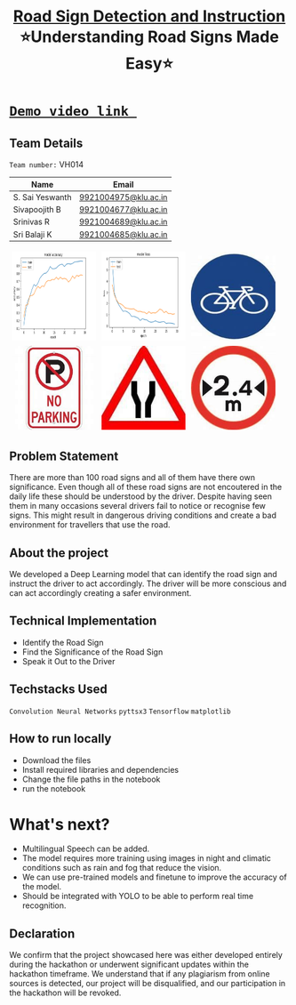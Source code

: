  <h1 align="center" style="border-bottom: none">
    <b>
        <a href="https://github.com/Sivapoojith7898/VH-014"> Road Sign Detection and Instruction </a><br>
    </b>
    ⭐️Understanding Road Signs Made Easy⭐️ <br>
</h1>

# [`Demo video link `](https://drive.google.com/file/d/1q3iTGsdB9pkqoqPin-JOuNiQIVGRPcff/view?usp=drivesdk)

## Team Details
`Team number:`  VH014

| Name            | Email                 |
| -------------   | -------------         |
| S. Sai Yeswanth | 9921004975@klu.ac.in  |
| Sivapoojith B   | 9921004677@klu.ac.in  |
| Srinivas R      | 9921004689@klu.ac.in  |
| Sri Balaji K    | 9921004685@klu.ac.in  |

<div style="display: flex; flex-wrap: wrap;">
    <img src="https://raw.githubusercontent.com/Sivapoojith7898/VH-014/main/Images/Screenshot%202024-03-17%20090850.png" alt="Image 1" style="width: 30%; margin: 5px;">
    <img src="https://raw.githubusercontent.com/Sivapoojith7898/VH-014/main/Images/Screenshot%202024-03-17%20090909.png" alt="Image 2" style="width: 30%; margin: 5px;">
    <img src="https://raw.githubusercontent.com/Sivapoojith7898/VH-014/main/Images/09005.jpg" alt="Image 3" style="width: 30%; margin: 5px;">
    <img src="https://raw.githubusercontent.com/Sivapoojith7898/VH-014/main/Images/43006.jpg" alt="Image 3" style="width: 30%; margin: 5px;">
    <img src="https://raw.githubusercontent.com/Sivapoojith7898/VH-014/main/Images/56001.jpg" alt="Image 3" style="width: 30%; margin: 5px;">
    <img src="https://raw.githubusercontent.com/Sivapoojith7898/VH-014/main/Images/83003.jpg" alt="Image 3" style="width: 30%; margin: 5px;">
</div>

## Problem Statement
There are more than 100 road signs and all of them have there own significance. Even though all of these road signs are not encoutered in the daily life these should be understood by the driver. Despite having seen them in many occasions several drivers fail to notice or recognise few signs. This might result in dangerous driving conditions and create a bad environment for travellers that use the road.

## About the project
We developed a Deep Learning model that can identify the road sign and instruct the driver to act accordingly. The driver will be more conscious and can act accordingly creating a safer environment.

## Technical Implementation
- Identify the Road Sign
- Find the Significance of the Road Sign
- Speak it Out to the Driver
  
## Techstacks Used 
`Convolution Neural Networks` `pyttsx3` `Tensorflow` `matplotlib`
## How to run locally
+ Download the files
+ Install required libraries and dependencies
+ Change the file paths in the notebook
+ run the notebook
  
# What's next?
+ Multilingual Speech can be added.
+ The model requires more training using images in night and climatic conditions such as rain and fog that reduce the vision.
+ We can use pre-trained models and finetune to improve the accuracy of the model.
+ Should be integrated with YOLO to be able to perform real time recognition.
  
## Declaration
We confirm that the project showcased here was either developed entirely during the hackathon or underwent significant updates within the hackathon timeframe. We understand that if any plagiarism from online sources is detected, our project will be disqualified, and our participation in the hackathon will be revoked.
